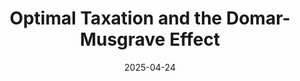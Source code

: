 ---
title: "Optimal Taxation and the Domar-Musgrave Effect"
collection: publications
link: https://arxiv.org/abs/2311.05822
venue: "Accepted at Economic Inquiry"
date: 2025-04-24
tags:
    - macro
coauthor: "Brendan K. Beare"
wpurl: https://arxiv.org/abs/2311.05822
code: https://github.com/alexisakira/Domar-Musgrave
---